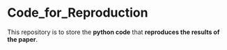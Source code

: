 # Code_for_Reproduction
This repository is to store the __python code__ that __reproduces the results of the paper__.
